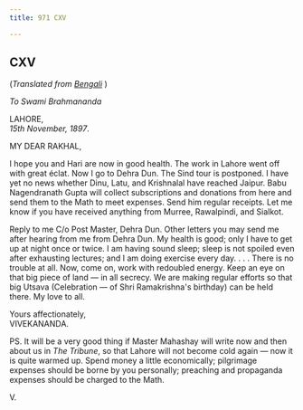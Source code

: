 ```yaml
---
title: 971 CXV

---
```

  

  


## CXV

(*Translated from [Bengali](b8386e8115.pdf)* )

*To Swami Brahmananda*

LAHORE,  
*15th November, 1897*.

MY DEAR RAKHAL,

I hope you and Hari are now in good health. The work in Lahore went off
with great éclat. Now I go to Dehra Dun. The Sind tour is postponed. I
have yet no news whether Dinu, Latu, and Krishnalal have reached Jaipur.
Babu Nagendranath Gupta will collect subscriptions and donations from
here and send them to the Math to meet expenses. Send him regular
receipts. Let me know if you have received anything from Murree,
Rawalpindi, and Sialkot.

Reply to me C/o Post Master, Dehra Dun. Other letters you may send me
after hearing from me from Dehra Dun. My health is good; only I have to
get up at night once or twice. I am having sound sleep; sleep is not
spoiled even after exhausting lectures; and I am doing exercise every
day. . . . There is no trouble at all. Now, come on, work with redoubled
energy. Keep an eye on that big piece of land — in all secrecy. We are
making regular efforts so that big Utsava (Celebration — of Shri
Ramakrishna's birthday) can be held there. My love to all.

Yours affectionately,  
VIVEKANANDA.

PS. It will be a very good thing if Master Mahashay will write now and
then about us in *The Tribune*, so that Lahore will not become cold
again — now it is quite warmed up. Spend money a little economically;
pilgrimage expenses should be borne by you personally; preaching and
propaganda expenses should be charged to the Math.

V.